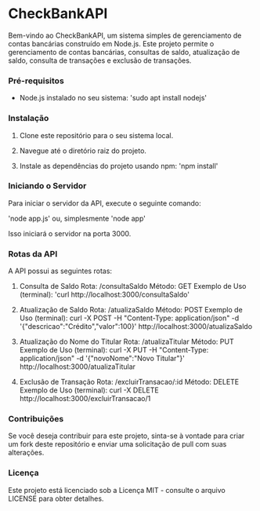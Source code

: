 # CheckBankAPI

Bem-vindo ao CheckBankAPI, um sistema simples de gerenciamento de contas bancárias construído em Node.js. Este projeto permite o gerenciamento de contas bancárias, consultas de saldo, atualização de saldo, consulta de transações e exclusão de transações.

### Pré-requisitos

- Node.js instalado no seu sistema: 'sudo apt install nodejs'

### Instalação

1. Clone este repositório para o seu sistema local.

2. Navegue até o diretório raiz do projeto.

3. Instale as dependências do projeto usando npm: 'npm install'

### Iniciando o Servidor

Para iniciar o servidor da API, execute o seguinte comando:

'node app.js' ou, simplesmente 'node app'

Isso iniciará o servidor na porta 3000.

### Rotas da API
A API possui as seguintes rotas:

1. Consulta de Saldo
    Rota: /consultaSaldo
    Método: GET
    Exemplo de Uso (terminal): 'curl http://localhost:3000/consultaSaldo'

2. Atualização de Saldo
    Rota: /atualizaSaldo
    Método: POST
    Exemplo de Uso (terminal): curl -X POST -H "Content-Type: application/json" -d '{"descricao":"Crédito","valor":100}' http://localhost:3000/atualizaSaldo

3. Atualização do Nome do Titular
    Rota: /atualizaTitular
    Método: PUT
    Exemplo de Uso (terminal): curl -X PUT -H "Content-Type: application/json" -d '{"novoNome":"Novo Titular"}' http://localhost:3000/atualizaTitular

4. Exclusão de Transação
    Rota: /excluirTransacao/:id
    Método: DELETE
    Exemplo de Uso (terminal): curl -X DELETE http://localhost:3000/excluirTransacao/1

### Contribuições

Se você deseja contribuir para este projeto, sinta-se à vontade para criar um fork deste repositório e enviar uma solicitação de pull com suas alterações.

### Licença

Este projeto está licenciado sob a Licença MIT - consulte o arquivo LICENSE para obter detalhes.